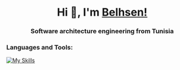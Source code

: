 <h1 align="center">Hi 👋, I'm <a href="https://martinsidorov.com">Belhsen!</a></h1>
<h3 align="center">Software architecture engineering from Tunisia</h3>
<!--<img src="photo/flag-tunisia.png" alt="Trulli" width="500" height="333">-->


### Languages and Tools:
[![My Skills](https://skillicons.dev/icons?i=html,css,bootstrap,js,jquery,react,angular,java,graphql,c,cs,dotnet,kafka,mongodb,php,mysql,redis,postman,py,tensorflow,docker,jenkins,linux,powershell,gradle,maven,github,gitlab,discord,eclipse,idea,ai,pr,visualstudio,vscode,arduino,raspberrypi,linkedin,ts&theme=light)](https://skillicons.dev)



 
<!--
**belhsen97/belhsen97** is a ✨ _special_ ✨ repository because its `README.md` (this file) appears on your GitHub profile.

Here are some ideas to get you started:

- 🔭 I’m currently working on ...
- 🌱 I’m currently learning ...
- 👯 I’m looking to collaborate on ...
- 🤔 I’m looking for help with ...
- 💬 Ask me about ...
- 📫 How to reach me: ...
- 😄 Pronouns: ...
- ⚡ Fun fact: ...
-->

